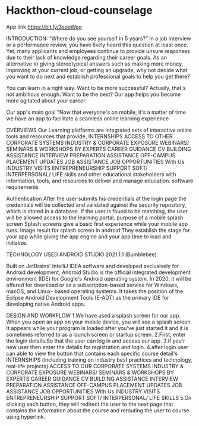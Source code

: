 # Hackthon-cloud-counselage
App link
https://bit.ly/3sooWpg

INTRODUCTION:
“Where do you see yourself in 5 years?”
In a job interview or a performance review,
you have likely heard this question at least
once. Yet, many applicants and employees
continue to provide unsure responses due to
their lack of knowledge regarding their
career goals.
As an alternative to giving stereotypical
answers such as making more money,
improving at your current job, or getting an
upgrade, why not decide what you want to
do next and establish professional goals to
help you get there?

You can learn in a right way. Want
to be more successful? Actually,
that's not ambitious enough. Want
to be the best?
Our app helps you become more
agitated about your career.

Our app's main
goal
"Now that everyone's on mobile,
it's a matter of time we have an
app to facilitate a seamless
online learning experience

OVERVIEWS
Our Learning platforms are integrated
sets of interactive online tools and
resources that provide,
INTERNSHIPS
ACCESS TO OTHER CORPORATE SYSTEMS
INDUSTRY & CORPORATE EXPOSURE
WEBINARS/ SEMINARS & WORKSHOPS BY EXPERTS
CAREER GUIDANCE
CV BUILDING ASSISTANCE
INTERVIEW PREPARATION ASSISTANCE OFF-CAMPUS
PLACEMENT UPDATES JOB ASSISTANCE
JOB OPPORTUNITIES With Us
INDUSTRY VISITS
ENTREPRENEURSHIP SUPPORT
SOFT/ INTERPERSONAL/ LIFE skills and other
educational stakeholders with information, tools, and
resources to deliver and manage education.
software
requirements

Authentication
After the user submits his credentials at
the login page the credentials will be collected
and validated against the security repository,
which is stored in a database. If the user is
found to be matching, the user will be allowed
access to the learning portal.
purpose of a mobile splash screen
Splash screens give a basic first
experience while your mobile app runs. Image
result for splash screen in android They establish
the stage for your app while giving the app
engine and your app time to load and initialize.

TECHNOLOGY USED
ANDROID STUDIO 2021.1.1 (Bumblebee)

Built on JetBrains' IntelliJ IDEA
software and developed exclusively for
Android development, Android Studio is the
official integrated development
environment (IDE) for Google's Android
operating system. In 2020, it will be offered
for download or as a subscription-based
service for Windows, macOS, and Linux-
based operating systems. It takes the
position of the Eclipse Android
Development Tools (E-ADT) as the primary
IDE for developing native Android apps.

DESIGN AND WORKFLOW
1.We have used a splash screen for our app. When you open an
app on your mobile device, you will see a splash screen. It
appears while your program is loaded after you've just
started it and it is sometimes referred to as a launch screen
or startup screen.
2.First, enter the login details.So that the user can log in and
access our app.
3.if you'r new user then enter the details for registration and
login.
4.after login user can able to view the button that contains
each specific course detail's
INTERNSHIPS (including training on industry best practices and
technology, real-life projects)
ACCESS TO OUR CORPORATE SYSTEMS
INDUSTRY & CORPORATE EXPOSURE
WEBINARS/ SEMINARS & WORKSHOPS BY EXPERTS
CAREER GUIDANCE
CV BUILDING ASSISTANCE
INTERVIEW PREPARATION ASSISTANCE
OFF-CAMPUS PLACEMENT UPDATES
JOB ASSISTANCE
JOB OPPORTUNITIES With Us
INDUSTRY VISITS
ENTREPRENEURSHIP SUPPORT
SOFT/ INTERPERSONAL/ LIFE SKILLS
5.On clicking each button, they will redirect the user to the
next page that contains the information about the course
and rerouting the user to course using hyperlink.
